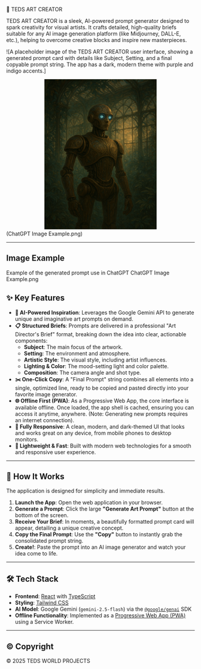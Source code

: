 

🎨 TEDS ART CREATOR

TEDS ART CREATOR is a sleek, AI-powered prompt generator designed to spark creativity for visual artists. It crafts detailed, high-quality briefs suitable for any AI image generation platform (like Midjourney, DALL-E, etc.), helping to overcome creative blocks and inspire new masterpieces.

![A placeholder image of the TEDS ART CREATOR user interface, showing a generated prompt card with details like Subject, Setting, and a final copyable prompt string. The app has a dark, modern theme with purple and indigo accents.]
<div align="center">
<img width="300" height="400" alt="GHBanner" src="ChatGPT Image Example.png" />
</div>
(ChatGPT Image Example.png)

---

##  Image Example

Example of the generated prompt use in ChatGPT
ChatGPT Image Example.png

## ✨ Key Features

*   **🤖 AI-Powered Inspiration**: Leverages the Google Gemini API to generate unique and imaginative art prompts on demand.
*   **📋 Structured Briefs**: Prompts are delivered in a professional "Art Director's Brief" format, breaking down the idea into clear, actionable components:
    *   **Subject**: The main focus of the artwork.
    *   **Setting**: The environment and atmosphere.
    *   **Artistic Style**: The visual style, including artist influences.
    *   **Lighting & Color**: The mood-setting light and color palette.
    *   **Composition**: The camera angle and shot type.
*   **✂️ One-Click Copy**: A "Final Prompt" string combines all elements into a single, optimized line, ready to be copied and pasted directly into your favorite image generator.
*   **🌐 Offline First (PWA)**: As a Progressive Web App, the core interface is available offline. Once loaded, the app shell is cached, ensuring you can access it anytime, anywhere. (Note: Generating new prompts requires an internet connection).
*   **📱 Fully Responsive**: A clean, modern, and dark-themed UI that looks and works great on any device, from mobile phones to desktop monitors.
*   **💨 Lightweight & Fast**: Built with modern web technologies for a smooth and responsive user experience.

---

## 🚀 How It Works

The application is designed for simplicity and immediate results.

1.  **Launch the App**: Open the web application in your browser.
2.  **Generate a Prompt**: Click the large **"Generate Art Prompt"** button at the bottom of the screen.
3.  **Receive Your Brief**: In moments, a beautifully formatted prompt card will appear, detailing a unique creative concept.
4.  **Copy the Final Prompt**: Use the **"Copy"** button to instantly grab the consolidated prompt string.
5.  **Create!**: Paste the prompt into an AI image generator and watch your idea come to life.

---

## 🛠️ Tech Stack

*   **Frontend**: [React](https://reactjs.org/) with [TypeScript](https://www.typescriptlang.org/)
*   **Styling**: [Tailwind CSS](https://tailwindcss.com/)
*   **AI Model**: Google Gemini (`gemini-2.5-flash`) via the [`@google/genai`](https://www.npmjs.com/package/@google/genai) SDK
*   **Offline Functionality**: Implemented as a [Progressive Web App (PWA)](https://web.dev/progressive-web-apps/) using a Service Worker.

---

## ©️ Copyright

&copy; 2025 TEDS WORLD PROJECTS
